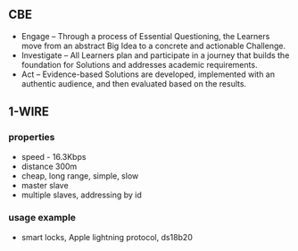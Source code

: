## CBE

* Engage – Through a process of Essential Questioning, the Learners move from an abstract Big Idea to a concrete and actionable Challenge.
* Investigate – All Learners plan and participate in a journey that builds the foundation for Solutions and addresses academic requirements.
* Act – Evidence-based Solutions are developed, implemented with an authentic audience, and then evaluated based on the results.

## 1-WIRE

### properties
* speed - 16.3Kbps
* distance 300m
* cheap, long range, simple, slow
* master slave
* multiple slaves, addressing by id
### usage example
* smart locks, Apple lightning protocol, ds18b20

